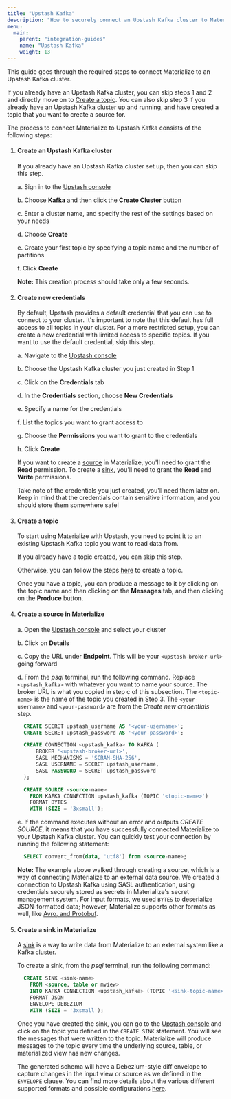 ```yaml
---
title: "Upstash Kafka"
description: "How to securely connect an Upstash Kafka cluster to Materialize as a source or sink."
menu:
  main:
    parent: "integration-guides"
    name: "Upstash Kafka"
    weight: 13
---
```


This guide goes through the required steps to connect Materialize to an Upstash Kafka cluster.

If you already have an Upstash Kafka cluster, you can skip steps 1 and 2 and directly move on to [Create a topic](#create-a-topic). You can also skip step 3 if you already have an Upstash Kafka cluster up and running, and have created a topic that you want to create a source for.

The process to connect Materialize to Upstash Kafka consists of the following steps:
1. #### Create an Upstash Kafka cluster
    If you already have an Upstash Kafka cluster set up, then you can skip this step.

    a. Sign in to the [Upstash console](https://console.upstash.com/login)

    b. Choose **Kafka** and then click the **Create Cluster** button

    c. Enter a cluster name, and specify the rest of the settings based on your needs

    d. Choose **Create**

    e. Create your first topic by specifying a topic name and the number of partitions

    f. Click **Create**

    **Note:** This creation process should take only a few seconds.

2. #### Create new credentials

    By default, Upstash provides a default credential that you can use to connect to your cluster. It's important to note that this default has full access to all topics in your cluster. For a more restricted setup, you can create a new credential with limited access to specific topics. If you want to use the default credential, skip this step.

    a. Navigate to the [Upstash console](https://console.upstash.com/login)

    b. Choose the Upstash Kafka cluster you just created in Step 1

    c. Click on the **Credentials** tab

    d. In the **Credentials** section, choose **New Credentials**

    e. Specify a name for the credentials

    f. List the topics you want to grant access to

    g. Choose the **Permissions** you want to grant to the credentials

    h. Click **Create**

    If you want to create a [source](/sql/create-source/kafka/) in Materialize, you'll need to grant the **Read** permission. To create a [sink](/sql/create-sink/kafka/), you'll need to grant the **Read** and **Write** permissions.

    Take note of the credentials you just created, you'll need them later on. Keep in mind that the credentials contain sensitive information, and you should store them somewhere safe!

3. #### Create a topic
    To start using Materialize with Upstash, you need to point it to an existing Upstash Kafka topic you want to read data from.

    If you already have a topic created, you can skip this step.

    Otherwise, you can follow the steps [here](https://docs.upstash.com/kafka#create-a-topic) to create a topic.

    Once you have a topic, you can produce a message to it by clicking on the topic name and then clicking on the **Messages** tab, and then clicking on the **Produce** button.

4. #### Create a source in Materialize
    a. Open the [Upstash console](https://console.upstash.com/login) and select your cluster

    b. Click on **Details**

    c. Copy the URL under **Endpoint**. This will be your `<upstash-broker-url>` going forward

    d. From the _psql_ terminal, run the following command. Replace `<upstash_kafka>` with whatever you want to name your source. The broker URL is what you copied in step c of this subsection. The `<topic-name>` is the name of the topic you created in Step 3. The `<your-username>` and `<your-password>` are from the _Create new credentials_ step.

    ```sql
      CREATE SECRET upstash_username AS '<your-username>';
      CREATE SECRET upstash_password AS '<your-password>';

      CREATE CONNECTION <upstash_kafka> TO KAFKA (
          BROKER '<upstash-broker-url>',
          SASL MECHANISMS = 'SCRAM-SHA-256',
          SASL USERNAME = SECRET upstash_username,
          SASL PASSWORD = SECRET upstash_password
      );

      CREATE SOURCE <source-name>
        FROM KAFKA CONNECTION upstash_kafka (TOPIC '<topic-name>')
        FORMAT BYTES
        WITH (SIZE = '3xsmall');
    ```

    e. If the command executes without an error and outputs _CREATE SOURCE_, it means that you have successfully connected Materialize to your Upstash Kafka cluster. You can quickly test your connection by running the following statement:
    ```sql
      SELECT convert_from(data, 'utf8') from <source-name>;
    ```

    **Note:** The example above walked through creating a source, which is a way of connecting Materialize to an external data source. We created a connection to Upstash Kafka using SASL authentication, using credentials securely stored as secrets in Materialize's secret management system. For input formats, we used `BYTES` to deserialize JSON-formatted data; however, Materialize supports other formats as well, like [Avro, and Protobuf](/sql/create-source/kafka/#supported-formats).

5. #### Create a sink in Materialize

    A [sink](/sql/create-sink) is a way to write data from Materialize to an external system like a Kafka cluster.

    To create a sink, from the _psql_ terminal, run the following command:

    ```sql
      CREATE SINK <sink-name>
        FROM <source, table or mview>
        INTO KAFKA CONNECTION <upstash_kafka> (TOPIC '<sink-topic-name>')
        FORMAT JSON
        ENVELOPE DEBEZIUM
        WITH (SIZE = '3xsmall');
    ```

    Once you have created the sink, you can go to the [Upstash console](https://console.upstash.com/login) and click on the topic you defined in the `CREATE SINK` statement. You will see the messages that were written to the topic. Materialize will produce messages to the topic every time the underlying source, table, or materialized view has new changes.

    The generated schema will have a Debezium-style diff envelope to capture changes in the input view or source as we defined in the `ENVELOPE` clause. You can find more details about the various different supported formats and possible configurations [here](/sql/create-sink/kafka/).

